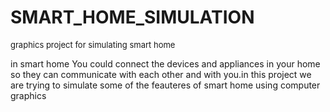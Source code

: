 # SMART_HOME_SIMULATION
 <font size=2>graphics project for simulating smart home </font> 


in smart home You could connect the devices and appliances in your home so 
they can communicate with each other and with you.in this project we are trying 
to simulate some of the feauteres of smart home using computer graphics 

